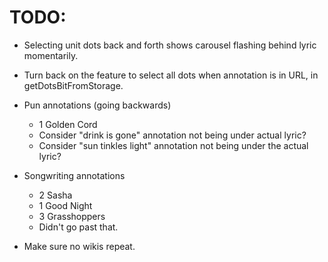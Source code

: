 # TODO:
* Selecting unit dots back and forth shows carousel flashing behind lyric momentarily.
* Turn back on the feature to select all dots when annotation is in URL, in getDotsBitFromStorage.

* Pun annotations (going backwards)
    * 1 Golden Cord
    * Consider "drink is gone" annotation not being under actual lyric? 
    * Consider "sun tinkles light" annotation not being under the actual lyric?

* Songwriting annotations
    * 2 Sasha
    * 1 Good Night
    * 3 Grasshoppers
    * Didn't go past that.
* Make sure no wikis repeat.